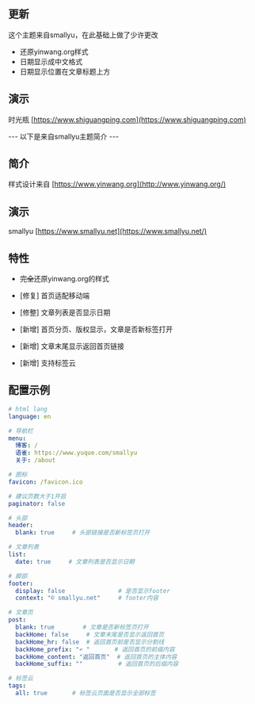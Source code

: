 ## 更新 

这个主题来自smallyu，在此基础上做了少许更改

- 还原yinwang.org样式
- 日期显示成中文格式
- 日期显示位置在文章标题上方

## 演示

时光瓶 [https://www.shiguangping.com](https://www.shiguangping.com)




--- 以下是来自smallyu主题简介 ---
## 简介

样式设计来自 [https://www.yinwang.org](http://www.yinwang.org/)

## 演示

smallyu [https://www.smallyu.net](https://www.smallyu.net/)

## 特性

- ~~完全~~还原yinwang.org的样式

- [修复] 首页适配移动端

- [修整] 文章列表是否显示日期 

- [新增] 首页分页、版权显示，文章是否新标签打开

- [新增] 文章末尾显示返回首页链接

- [新增] 支持标签云

## 配置示例

```yml
# html lang
language: en

# 导航栏
menu:
  博客: /
  语雀: https://www.yuque.com/smallyu
  关于: /about

# 图标
favicon: /favicon.ico

# 建议页数大于1开启
paginator: false

# 头部
header:
  blank: true     # 头部链接是否新标签页打开

# 文章列表
list:
  date: true     # 文章列表是否显示日期

# 脚部
footer:
  display: false               # 是否显示footer
  context: "© smallyu.net"     # footer内容

# 文章页
post:
  blank: true        # 文章是否新标签页打开
  backHome: false     # 文章末尾是否显示返回首页
  backHome_hr: false  # 返回首页前是否显示分割线
  backHome_prefix: "↶ "       # 返回首页的前缀内容
  backHome_content: "返回首页"  # 返回首页的主体内容
  backHome_suffix: ""          # 返回首页的后缀内容

# 标签云
tags:
  all: true       # 标签云页面是否显示全部标签
```
